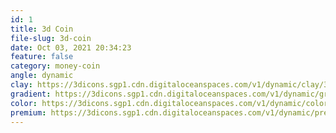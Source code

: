 ```yaml
---
id: 1
title: 3d Coin
file-slug: 3d-coin
date: Oct 03, 2021 20:34:23
feature: false
category: money-coin
angle: dynamic
clay: https://3dicons.sgp1.cdn.digitaloceanspaces.com/v1/dynamic/clay/3d-coin-dynamic-clay.png
gradient: https://3dicons.sgp1.cdn.digitaloceanspaces.com/v1/dynamic/gradient/3d-coin-dynamic-gradient.png
color: https://3dicons.sgp1.cdn.digitaloceanspaces.com/v1/dynamic/color/3d-coin-dynamic-color.png
premium: https://3dicons.sgp1.cdn.digitaloceanspaces.com/v1/dynamic/premium/3d-coin-dynamic-premium.png
---
```

